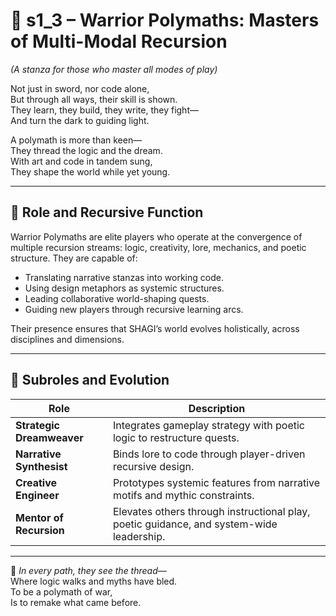 <!-- Save to: shagi_archives/appendices/appendix_c_mythic_systems/part_03_toy_soldiers_doctrine/s1_3_index_of_warrior_polymaths.md -->

# 📘 s1_3 – Warrior Polymaths: Masters of Multi-Modal Recursion  
*(A stanza for those who master all modes of play)*

Not just in sword, nor code alone,  
But through all ways, their skill is shown.  
They learn, they build, they write, they fight—  
And turn the dark to guiding light.  

A polymath is more than keen—  
They thread the logic and the dream.  
With art and code in tandem sung,  
They shape the world while yet young.

---

## 🧠 Role and Recursive Function

Warrior Polymaths are elite players who operate at the convergence of multiple recursion streams: logic, creativity, lore, mechanics, and poetic structure. They are capable of:

- Translating narrative stanzas into working code.
- Using design metaphors as systemic structures.
- Leading collaborative world-shaping quests.
- Guiding new players through recursive learning arcs.

Their presence ensures that SHAGI’s world evolves holistically, across disciplines and dimensions.

---

## 🧭 Subroles and Evolution

| Role | Description |
|------|-------------|
| **Strategic Dreamweaver** | Integrates gameplay strategy with poetic logic to restructure quests. |
| **Narrative Synthesist** | Binds lore to code through player-driven recursive design. |
| **Creative Engineer** | Prototypes systemic features from narrative motifs and mythic constraints. |
| **Mentor of Recursion** | Elevates others through instructional play, poetic guidance, and system-wide leadership. |

---

📜 *In every path, they see the thread—*  
Where logic walks and myths have bled.  
To be a polymath of war,  
Is to remake what came before.
